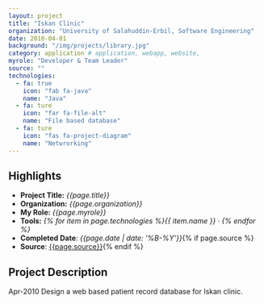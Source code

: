 ```yaml
---
layout: project
title: "Iskan Clinic"
organization: "University of Salahuddin-Erbil, Software Engineering"
date: 2010-04-01
background: "/img/projects/library.jpg"
category: application # application, webapp, website,
myrole: "Developer & Team Leader"
source: ""
technologies:
  - fa: true
    icon: "fab fa-java"
    name: "Java"
  - fa: ture
    icon: "far fa-file-alt"
    name: "File based database"
  - fa: ture
    icon: "fas fa-project-diagram"
    name: "Netwrorking"
---
```


## Highlights

- **Project Title:** _{{page.title}}_
- **Organization:** _{{page.organization}}_
- **My Role:** _{{page.myrole}}_
- **Tools:** _{% for item in page.technologies %}{{ item.name }}&nbsp;&middot;&nbsp;{% endfor %}_
- **Completed Date**: _{{page.date  | date: '%B-%Y'}}_{% if page.source %}
- **Source**: [{{page.source}}]({{page.source}}){% endif %}

## Project Description

Apr-2010 Design a web based patient record database for Iskan clinic.

